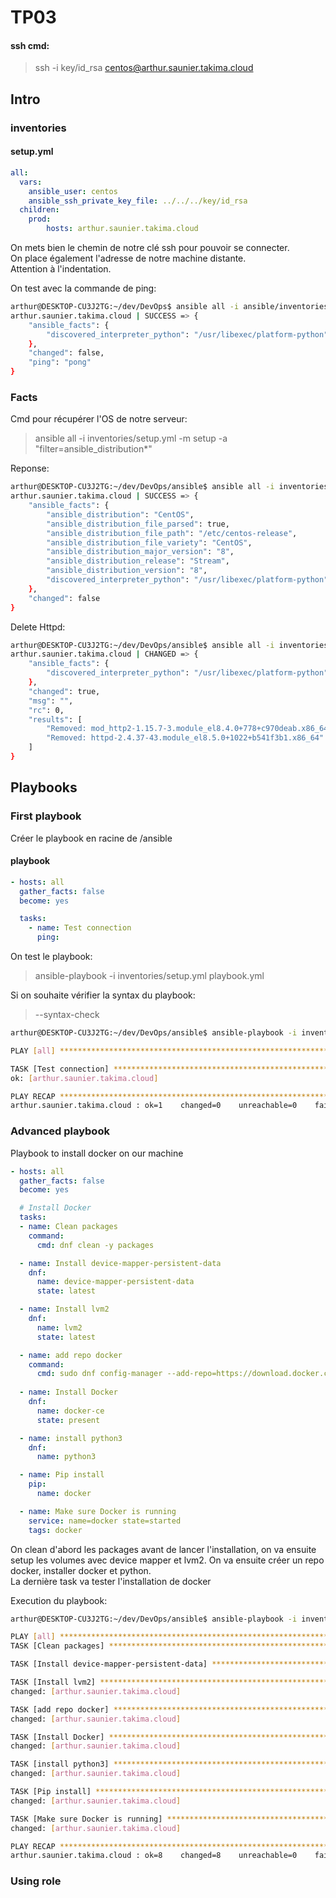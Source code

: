 # TP03

#### ssh cmd:
>ssh -i key/id_rsa centos@arthur.saunier.takima.cloud

## Intro

### inventories

#### setup.yml
```yml
all:
  vars:
    ansible_user: centos
    ansible_ssh_private_key_file: ../../../key/id_rsa
  children:
    prod:
        hosts: arthur.saunier.takima.cloud
```

On mets bien le chemin de notre clé ssh pour pouvoir se connecter.  
On place également l'adresse de notre machine distante.  
Attention à l'indentation.

On test avec la commande de ping:
```bash
arthur@DESKTOP-CU3J2TG:~/dev/DevOps$ ansible all -i ansible/inventories/setup.yml -m ping
arthur.saunier.takima.cloud | SUCCESS => {
    "ansible_facts": {
        "discovered_interpreter_python": "/usr/libexec/platform-python"
    },
    "changed": false,
    "ping": "pong"
}
```

### Facts

Cmd pour récupérer l'OS de notre serveur:
> ansible all -i inventories/setup.yml -m setup -a "filter=ansible_distribution*"

Reponse:
```bash
arthur@DESKTOP-CU3J2TG:~/dev/DevOps/ansible$ ansible all -i inventories/setup.yml -m setup -a "filter=ansible_distribution*"
arthur.saunier.takima.cloud | SUCCESS => {
    "ansible_facts": {
        "ansible_distribution": "CentOS",
        "ansible_distribution_file_parsed": true,
        "ansible_distribution_file_path": "/etc/centos-release",
        "ansible_distribution_file_variety": "CentOS",
        "ansible_distribution_major_version": "8",
        "ansible_distribution_release": "Stream",
        "ansible_distribution_version": "8",
        "discovered_interpreter_python": "/usr/libexec/platform-python"
    },
    "changed": false
}
```

Delete Httpd:
```bash
arthur@DESKTOP-CU3J2TG:~/dev/DevOps/ansible$ ansible all -i inventories/setup.yml -m yum -a "name=httpd state=absent" --become
arthur.saunier.takima.cloud | CHANGED => {
    "ansible_facts": {
        "discovered_interpreter_python": "/usr/libexec/platform-python"
    },
    "changed": true,
    "msg": "",
    "rc": 0,
    "results": [
        "Removed: mod_http2-1.15.7-3.module_el8.4.0+778+c970deab.x86_64",
        "Removed: httpd-2.4.37-43.module_el8.5.0+1022+b541f3b1.x86_64"
    ]
}
```

## Playbooks

### First playbook

Créer le playbook en racine de /ansible

#### playbook
```yml
- hosts: all
  gather_facts: false
  become: yes

  tasks:
    - name: Test connection
      ping:
```

On test le playbook:
> ansible-playbook -i inventories/setup.yml playbook.yml

Si on souhaite vérifier la syntax du playbook: 
> --syntax-check

```bash
arthur@DESKTOP-CU3J2TG:~/dev/DevOps/ansible$ ansible-playbook -i inventories/setup.yml playbook.yml

PLAY [all] **************************************************************************************************************************************************************************

TASK [Test connection] **************************************************************************************************************************************************************
ok: [arthur.saunier.takima.cloud]

PLAY RECAP **************************************************************************************************************************************************************************
arthur.saunier.takima.cloud : ok=1    changed=0    unreachable=0    failed=0    skipped=0    rescued=0    ignored=0
```

### Advanced playbook

Playbook to install docker on our machine

```yml
- hosts: all
  gather_facts: false
  become: yes

  # Install Docker
  tasks:
  - name: Clean packages
    command:
      cmd: dnf clean -y packages

  - name: Install device-mapper-persistent-data
    dnf:
      name: device-mapper-persistent-data
      state: latest

  - name: Install lvm2
    dnf:
      name: lvm2
      state: latest

  - name: add repo docker
    command:
      cmd: sudo dnf config-manager --add-repo=https://download.docker.com/linux/centos/docker-ce.repo
  
  - name: Install Docker
    dnf:
      name: docker-ce
      state: present

  - name: install python3
    dnf:
      name: python3

  - name: Pip install
    pip:
      name: docker

  - name: Make sure Docker is running
    service: name=docker state=started
    tags: docker
```

On clean d'abord les packages avant de lancer l'installation, on va ensuite setup les volumes avec device mapper et lvm2.
On va ensuite créer un repo docker, installer docker et python.  
La dernière task va tester l'installation de docker

Execution du playbook:
```bash
arthur@DESKTOP-CU3J2TG:~/dev/DevOps/ansible$ ansible-playbook -i inventories/setup.yml playbook.yml

PLAY [all] **************************************************************************************************************************************************************************
TASK [Clean packages] ***************************************************************************************************************************************************************changed: [arthur.saunier.takima.cloud]

TASK [Install device-mapper-persistent-data] ****************************************************************************************************************************************changed: [arthur.saunier.takima.cloud]

TASK [Install lvm2] *****************************************************************************************************************************************************************
changed: [arthur.saunier.takima.cloud]

TASK [add repo docker] **************************************************************************************************************************************************************
changed: [arthur.saunier.takima.cloud]

TASK [Install Docker] ***************************************************************************************************************************************************************
changed: [arthur.saunier.takima.cloud]

TASK [install python3] **************************************************************************************************************************************************************
changed: [arthur.saunier.takima.cloud]

TASK [Pip install] ******************************************************************************************************************************************************************
changed: [arthur.saunier.takima.cloud]

TASK [Make sure Docker is running] **************************************************************************************************************************************************
changed: [arthur.saunier.takima.cloud]

PLAY RECAP **************************************************************************************************************************************************************************
arthur.saunier.takima.cloud : ok=8    changed=8    unreachable=0    failed=0    skipped=0    rescued=0    ignored=0
```

### Using role


